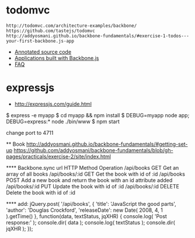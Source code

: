 
# todomvc

    http://todomvc.com/architecture-examples/backbone/
    https://github.com/tastejs/todomvc
    http://addyosmani.github.io/backbone-fundamentals/#exercise-1-todos---your-first-backbone.js-app

* [Annotated source code](http://backbonejs.org/docs/backbone.html)
* [Applications built with Backbone.js](http://backbonejs.org/#examples)
* [FAQ](http://backbonejs.org/#faq)


# expressjs

* http://expressjs.com/guide.html

 $ express -e myapp
 $ cd myapp && npm install
 $ DEBUG=myapp node app; DEBUG=express:* node ./bin/www
 $ npm start

change port to 4711


** Book
  http://addyosmani.github.io/backbone-fundamentals/#getting-set-up
  https://github.com/addyosmani/backbone-fundamentals/blob/gh-pages/practicals/exercise-2/site/index.html

**** Backbone.sync
 url             HTTP Method  Operation
 /api/books      GET          Get an array of all books
 /api/books/:id  GET          Get the book with id of :id
 /api/books      POST         Add a new book and return the book with an id attribute added
 /api/books/:id  PUT          Update the book with id of :id
 /api/books/:id  DELETE       Delete the book with id of :id

**** add:
 jQuery.post( '/api/books', {
     'title': 'JavaScript the good parts',
     'author': 'Douglas Crockford',
     'releaseDate': new Date( 2008, 4, 1 ).getTime()
 }, function(data, textStatus, jqXHR) {
     console.log( 'Post response:' );
     console.dir( data );
     console.log( textStatus );
     console.dir( jqXHR );
 });